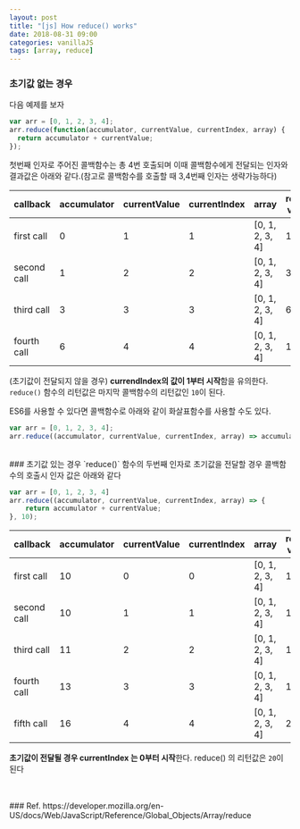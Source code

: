 ```yaml
---
layout: post
title: "[js] How reduce() works"
date: 2018-08-31 09:00
categories: vanillaJS
tags: [array, reduce]
---
```

### 초기값 없는 경우
다음 예제를 보자
```javascript
var arr = [0, 1, 2, 3, 4];
arr.reduce(function(accumulator, currentValue, currentIndex, array) {
  return accumulator + currentValue;
});
```
첫번째 인자로 주어진 콜백함수는 총 4번 호출되며 이때 콜백함수에게 전달되는 인자와 결과값은 아래와 같다.(참고로 콜백함수를 호출할 때 3,4번째 인자는 생략가능하다)

callback | accumulator | currentValue | currentIndex | array | return value
--- | --- | --- | --- | --- | ---
first call | 0 |	1 |	1 |	[0, 1, 2, 3, 4] | 1
second call	| 1 | 2 |  2 |	[0, 1, 2, 3, 4] | 3
third call | 3 | 3|	3|	[0, 1, 2, 3, 4]	| 6
fourth call | 6 | 4| 4|	[0, 1, 2, 3, 4]	| 10

(초기값이 전달되지 않을 경우) **currendIndex의 값이 1부터 시작**함을 유의한다. `reduce()` 함수의 리턴값은 마지막 콜백함수의 리턴값인 `10`이 된다.


ES6를 사용할 수 있다면 콜백함수로 아래와 같이 화살표함수를 사용할 수도 있다.
```javascript
var arr = [0, 1, 2, 3, 4];
arr.reduce((accumulator, currentValue, currentIndex, array) => accumulator + currentValue);
```

<br>
### 초기값 있는 경우
`reduce()` 함수의 두번째 인자로 초기값을 전달할 경우 콜백함수의 호출시 인자 값은 아래와 같다

```javascript
var arr = [0, 1, 2, 3, 4]
arr.reduce((accumulator, currentValue, currentIndex, array) => {
    return accumulator + currentValue;
}, 10);
```

callback |	accumulator |	currentValue |	currentIndex |	array |	return value
--- | --- | --- | --- | --- | ---
first call|	10|	0|	0|	[0, 1, 2, 3, 4]|	10
second call|	10|	1|	1|	[0, 1, 2, 3, 4]|	11
third call|	11|	2|	2|	[0, 1, 2, 3, 4]|	13
fourth call|	13|	3|	3|	[0, 1, 2, 3, 4]|	16
fifth call|	16|	4|	4|	[0, 1, 2, 3, 4]|	20

**초기값이 전달될 경우 currentIndex 는 0부터 시작**한다. reduce() 의 리턴값은 `20`이 된다

<br>
<br>
### Ref.
https://developer.mozilla.org/en-US/docs/Web/JavaScript/Reference/Global_Objects/Array/reduce